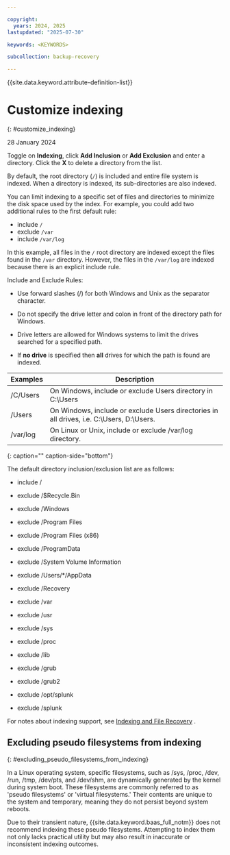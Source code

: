 ```yaml
---

copyright:
  years: 2024, 2025
lastupdated: "2025-07-30"

keywords: <KEYWORDS>

subcollection: backup-recovery

---
```


{{site.data.keyword.attribute-definition-list}}

# Customize indexing
{: #customize_indexing}

28 January 2024

Toggle on **Indexing**, click **Add Inclusion** or **Add Exclusion** and enter a directory. Click the **X** to delete a directory from the list.

By default, the root directory (`/`) is included and entire file system is indexed. When a directory is indexed, its sub-directories are also indexed.

You can limit indexing to a specific set of files and directories to minimize the disk space used by the index. For example, you could add two additional rules to the first default rule:

*   include `/`
*   exclude `/var`
*   include `/var/log`

In this example, all files in the `/` root directory are indexed except the files found in the `/var` directory. However, the files in the `/var/log` are indexed because there is an explicit include rule.

Include and Exclude Rules:

*   Use forward slashes (/) for both Windows and Unix as the separator character.
*   Do not specify the drive letter and colon in front of the directory path for Windows.

*   Drive letters are allowed for Windows systems to limit the drives searched for a specified path.

*   If **no drive** is specified then **all** drives for which the path is found are indexed.



| Examples | Description |
| --- | --- |
| /C/Users | On Windows, include or exclude Users directory in C:\\Users |
| /Users | On Windows, include or exclude Users directories in all drives, i.e. C:\\Users, D:\\Users. |
| /var/log | On Linux or Unix, include or exclude /var/log directory. |
{: caption="" caption-side="bottom"}

The default directory inclusion/exclusion list are as follows:

*   include /

*   exclude /$Recycle.Bin

*   exclude /Windows

*   exclude /Program Files

*   exclude /Program Files (x86)

*   exclude /ProgramData

*   exclude /System Volume Information

*   exclude /Users/\*/AppData

*   exclude /Recovery

*   exclude /var

*   exclude /usr

*   exclude /sys

*   exclude /proc

*   exclude /lib

*   exclude /grub

*   exclude /grub2

*   exclude /opt/splunk

*   exclude /splunk


For notes about indexing support, see [Indexing and File Recovery](../../ReleaseNotes/considerations.htm#Indexing) .

## Excluding pseudo filesystems from indexing
{: #excluding_pseudo_filesystems_from_indexing}

In a Linux operating system, specific filesystems, such as /sys, /proc, /dev, /run, /tmp, /dev/pts, and /dev/shm, are dynamically generated by the kernel during system boot. These filesystems are commonly referred to as 'pseudo filesystems' or 'virtual filesystems.' Their contents are unique to the system and temporary, meaning they do not persist beyond system reboots.

Due to their transient nature, {{site.data.keyword.baas_full_notm}} does not recommend indexing these pseudo filesystems. Attempting to index them not only lacks practical utility but may also result in inaccurate or inconsistent indexing outcomes.
